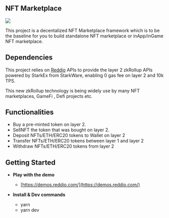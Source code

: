 ## NFT Marketplace
![](https://img.shields.io/badge/Typescript-💪-blue)

This project is a decentalized NFT Marketplace framework which is to be the baseline for you to build standalone NFT marketplace or inApp/inGame NFT marketplace.

## Dependencies
This project relies on [Reddio](https://demos.reddio.com/) APIs to provide the layer 2 zkRollup APIs powered by StarkEx from StarkWare, enabling 0 gas fee on layer 2 and 10k TPS.

This new zkRollup technology  is being widely use by many NFT marketplaces, GameFi , Defi projects etc.

## Functionalities

- Buy a pre-minted token on layer 2.
- SellNFT the token that was bought on layer 2.
- Deposit NFTs/ETH/ERC20 tokens to Wallet on layer 2
- Transfer NFTs/ETH/ERC20 tokens between layer 1 and layer 2
- Withdraw NFTs/ETH/ERC20 tokens from layer 2

## Getting Started

- **Play with the demo**
    - [https://demos.reddio.com/](https://demos.reddio.com/)

- **Install & Dev commands**
    - yarn
    - yarn dev
